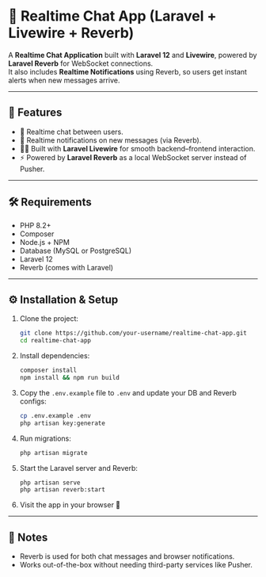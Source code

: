 # 📡 Realtime Chat App (Laravel + Livewire + Reverb)

A **Realtime Chat Application** built with **Laravel 12** and **Livewire**, powered by **Laravel Reverb** for WebSocket connections.  
It also includes **Realtime Notifications** using Reverb, so users get instant alerts when new messages arrive.

---

## 🚀 Features

- 💬 Realtime chat between users.
- 🔔 Realtime notifications on new messages (via Reverb).
- 🧑‍💻 Built with **Laravel Livewire** for smooth backend–frontend interaction.
- ⚡ Powered by **Laravel Reverb** as a local WebSocket server instead of Pusher.

---

## 🛠️ Requirements

- PHP 8.2+
- Composer
- Node.js + NPM
- Database (MySQL or PostgreSQL)
- Laravel 12
- Reverb (comes with Laravel)

---

## ⚙️ Installation & Setup

1. Clone the project:

   ```bash
   git clone https://github.com/your-username/realtime-chat-app.git
   cd realtime-chat-app
   ```

2. Install dependencies:

   ```bash
   composer install
   npm install && npm run build
   ```

3. Copy the `.env.example` file to `.env` and update your DB and Reverb configs:

   ```bash
   cp .env.example .env
   php artisan key:generate
   ```

4. Run migrations:

   ```bash
   php artisan migrate
   ```

5. Start the Laravel server and Reverb:

   ```bash
   php artisan serve
   php artisan reverb:start
   ```

6. Visit the app in your browser 🚀

---

## 📌 Notes

- Reverb is used for both chat messages and browser notifications.
- Works out-of-the-box without needing third-party services like Pusher.
